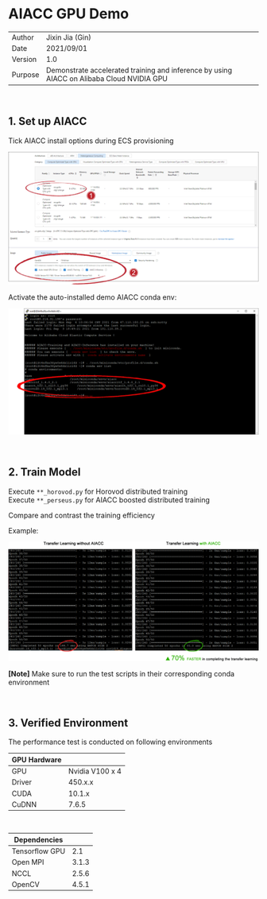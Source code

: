 # AIACC GPU Demo

|    |    |
| ---- | ---- |
|  Author  |  Jixin Jia (Gin)   |
|  Date  |  2021/09/01   |
|  Version  |  1.0   |
|  Purpose  |  Demonstrate accelerated training and inference by using AIACC on Alibaba Cloud NVIDIA GPU  |

<br>

## 1. Set up AIACC
Tick AIACC install options during ECS provisioning

![](materials/ecs_aiacc.gif)


Activate the auto-installed demo AIACC conda env:

![](materials/aiacc_conda.gif)

<br>

## 2. Train Model
Execute `**_horovod.py` for Horovod distributed training  
Execute `**_perseus.py` for AIACC boosted distributed training

Compare and contrast the training efficiency 

Example: 

![](materials/aiacc_comparison.gif)

**[Note]** 
Make sure to run the test scripts in their corresponding conda environment

<br>

## 3. Verified Environment
The performance test is conducted on following environments

|  GPU Hardware  |    |
| ---- | ---- |
|  GPU  |  Nvidia V100 x 4 |
|  Driver  |  450.x.x  |
|  CUDA  |  10.1.x  |
|  CuDNN  |  7.6.5  |

<br>

| Dependencies   |    |
| ---- | ---- |
|  Tensorflow GPU |  2.1  |
|  Open MPI |  3.1.3  |
|  NCCL |  2.5.6  |
|  OpenCV |  4.5.1  |

